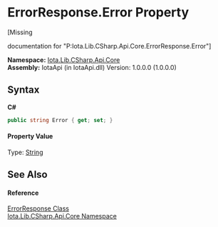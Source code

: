 # ErrorResponse.Error Property 
 

\[Missing <summary> documentation for "P:Iota.Lib.CSharp.Api.Core.ErrorResponse.Error"\]

**Namespace:**&nbsp;<a href="N_Iota_Lib_CSharp_Api_Core">Iota.Lib.CSharp.Api.Core</a><br />**Assembly:**&nbsp;IotaApi (in IotaApi.dll) Version: 1.0.0.0 (1.0.0.0)

## Syntax

**C#**<br />
``` C#
public string Error { get; set; }
```


#### Property Value
Type: <a href="http://msdn2.microsoft.com/en-us/library/s1wwdcbf" target="_blank">String</a>

## See Also


#### Reference
<a href="T_Iota_Lib_CSharp_Api_Core_ErrorResponse">ErrorResponse Class</a><br /><a href="N_Iota_Lib_CSharp_Api_Core">Iota.Lib.CSharp.Api.Core Namespace</a><br />